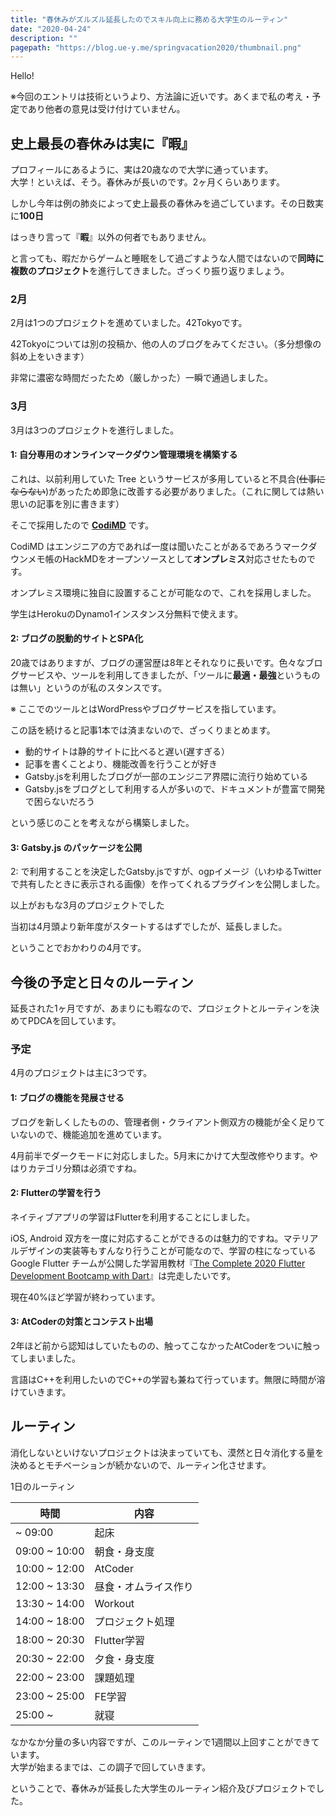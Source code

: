 ```yaml
---
title: "春休みがズルズル延長したのでスキル向上に務める大学生のルーティン"
date: "2020-04-24"
description: ""
pagepath: "https://blog.ue-y.me/springvacation2020/thumbnail.png"
---
```


Hello!

※今回のエントリは技術というより、方法論に近いです。あくまで私の考え・予定であり他者の意見は受け付けていません。

## 史上最長の春休みは実に『暇』

プロフィールにあるように、実は20歳なので大学に通っています。  
大学！といえば、そう。春休みが長いのです。2ヶ月くらいあります。

しかし今年は例の肺炎によって史上最長の春休みを過ごしています。その日数実に**100日**

はっきり言って『**暇**』以外の何者でもありません。

と言っても、暇だからゲームと睡眠をして過ごすような人間ではないので**同時に複数のプロジェクト**を進行してきました。ざっくり振り返りましょう。

### 2月

2月は1つのプロジェクトを進めていました。42Tokyoです。

42Tokyoについては別の投稿か、他の人のブログをみてください。（多分想像の斜め上をいきます）

非常に濃密な時間だったため（厳しかった）一瞬で通過しました。

### 3月

3月は3つのプロジェクトを進行しました。

#### 1: 自分専用のオンラインマークダウン管理環境を構築する

これは、以前利用していた Tree というサービスが多用していると不具合(~~仕事にならない~~)があったため即急に改善する必要がありました。（これに関しては熱い思いの記事を別に書きます）

そこで採用したので [**CodiMD**](https://github.com/hackmdio/codimd) です。

CodiMD はエンジニアの方であれば一度は聞いたことがあるであろうマークダウンメモ帳のHackMDをオープンソースとして**オンプレミス**対応させたものです。

オンプレミス環境に独自に設置することが可能なので、これを採用しました。

学生はHerokuのDynamo1インスタンス分無料で使えます。

#### 2: ブログの脱動的サイトとSPA化

20歳ではありますが、ブログの運営歴は8年とそれなりに長いです。色々なブログサービスや、ツールを利用してきましたが、「ツールに**最適・最強**というものは無い」というのが私のスタンスです。

※ ここでのツールとはWordPressやブログサービスを指しています。

この話を続けると記事1本では済まないので、ざっくりまとめます。

- 動的サイトは静的サイトに比べると遅い(遅すぎる）
- 記事を書くことより、機能改善を行うことが好き
- Gatsby.jsを利用したブログが一部のエンジニア界隈に流行り始めている
- Gatsby.jsをブログとして利用する人が多いので、ドキュメントが豊富で開発で困らないだろう

という感じのことを考えながら構築しました。

#### 3: Gatsby.js のパッケージを公開

2: で利用することを決定したGatsby.jsですが、ogpイメージ（いわゆるTwitterで共有したときに表示される画像）を作ってくれるプラグインを公開しました。

以上がおもな3月のプロジェクトでした

当初は4月頭より新年度がスタートするはずでしたが、延長しました。

ということでおかわりの4月です。

## 今後の予定と日々のルーティン

延長された1ヶ月ですが、あまりにも暇なので、プロジェクトとルーティンを決めてPDCAを回しています。

### 予定
4月のプロジェクトは主に3つです。

#### 1: ブログの機能を発展させる
ブログを新しくしたものの、管理者側・クライアント側双方の機能が全く足りていないので、機能追加を進めています。

4月前半でダークモードに対応しました。5月末にかけて大型改修やります。やはりカテゴリ分類は必須ですね。

#### 2: Flutterの学習を行う
ネイティブアプリの学習はFlutterを利用することにしました。

iOS, Android 双方を一度に対応することができるのは魅力的ですね。マテリアルデザインの実装等もすんなり行うことが可能なので、学習の柱になっている Google Flutter チームが公開した学習用教材『[The Complete 2020 Flutter Development Bootcamp with Dart](https://www.udemy.com/course/flutter-bootcamp-with-dart/)』は完走したいです。

現在40%ほど学習が終わっています。

#### 3: AtCoderの対策とコンテスト出場
2年ほど前から認知はしていたものの、触ってこなかったAtCoderをついに触ってしまいました。

言語はC++を利用したいのでC++の学習も兼ねて行っています。無限に時間が溶けていきます。

## ルーティン
消化しないといけないプロジェクトは決まっていても、漠然と日々消化する量を決めるとモチベーションが続かないので、ルーティン化させます。

1日のルーティン

時間 | 内容
------------- | -------------
~ 09:00       | 起床
09:00 ~ 10:00 | 朝食・身支度
10:00 ~ 12:00 | AtCoder
12:00 ~ 13:30 | 昼食・オムライス作り
13:30 ~ 14:00 | Workout
14:00 ~ 18:00 | プロジェクト処理
18:00 ~ 20:30 | Flutter学習
20:30 ~ 22:00 | 夕食・身支度
22:00 ~ 23:00 | 課題処理
23:00 ~ 25:00 | FE学習
25:00 ~       | 就寝

なかなか分量の多い内容ですが、このルーティンで1週間以上回すことができています。  
大学が始まるまでは、この調子で回していきます。

ということで、春休みが延長した大学生のルーティン紹介及びプロジェクトでした。
